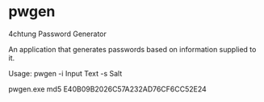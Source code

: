 # pwgen
4chtung Password Generator

An application that generates passwords based on information supplied to it.

Usage: pwgen -i Input Text -s Salt

pwgen.exe md5
E40B09B2026C57A232AD76CF6CC52E24

